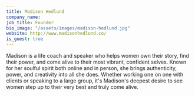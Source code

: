 ```yaml
---
title: Madison Hedlund
company_name:
job_title: Founder
bio_image: "/assets/images/madison-hedlund.jpg"
website: http://www.madisonhedlund.co/
is_guest: true
---
```


Madison is a life coach and speaker who helps women own their story, find their power, and come alive to their most vibrant, confident selves. Known for her soulful spirit both online and in person, she brings authenticity, power, and creativity into all she does. Whether working one on one with clients or speaking to a large group, it's Madison's deepest desire to see women step up to their very best and truly come alive.

